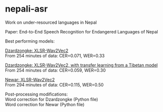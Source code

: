 # nepali-asr
Work on under-resourced languages in Nepal

Paper: End-to-End Speech Recognition for Endangered Languages of Nepal

Best performing models:

[Dzardzongke: XLSR-Wav2Vec2](https://rcweb.dartmouth.edu/RCoto/nepali-asr-202312/dz-fromScratch-251mins.tar.gz)<br>
From 254 minutes of data: CER=0.071, WER=0.33

[Dzardzongke: XLSR-Wav2Vec2, with transfer learning from a Tibetan model](https://rcweb.dartmouth.edu/RCoto/nepali-asr-202312/dz-transfer-251mins.tar.gz)<br>
From 254 minutes of data: CER=0.059, WER=0.30

[Newar: XLSR-Wav2Vec2](https://rcweb.dartmouth.edu/RCoto/nepali-asr-202312/nw-fromScratch-294mins.tar.gz)<br>
From 294 minutes of data: CER=0.115, WER=0.50

Post-processing modifications:<br>
Word correction for Dzardzongke (Python file)<br>
Word correction for Newar (Python file)
